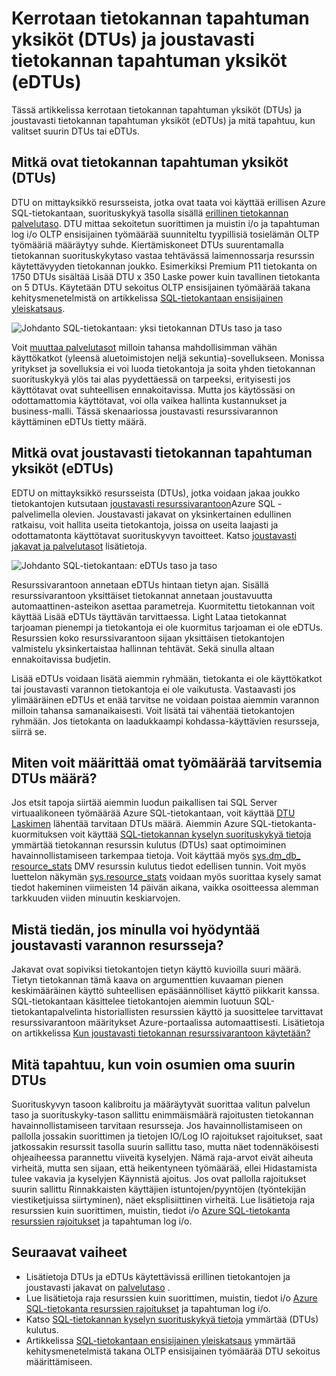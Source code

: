 <properties
    pageTitle="SQL-tietokantaan: Mikä DTU? | Microsoft Azure"
    description="Mitä Azure SQL-tietokannan tietoja tapahtuman yksikkö on."
    keywords="tietokanta-asetukset, tietokannan suorituskykyä"
    services="sql-database"
    documentationCenter=""
    authors="CarlRabeler"
    manager="jhubbard"
    editor="CarlRabeler"/>

<tags
    ms.service="sql-database"
    ms.devlang="na"
    ms.topic="get-started-article"
    ms.tgt_pltfrm="na"
    ms.workload="NA"
    ms.date="09/06/2016"
    ms.author="carlrab"/>

# <a name="explaining-database-transaction-units-dtus-and-elastic-database-transaction-units-edtus"></a>Kerrotaan tietokannan tapahtuman yksiköt (DTUs) ja joustavasti tietokannan tapahtuman yksiköt (eDTUs)

Tässä artikkelissa kerrotaan tietokannan tapahtuman yksiköt (DTUs) ja joustavasti tietokannan tapahtuman yksiköt (eDTUs) ja mitä tapahtuu, kun valitset suurin DTUs tai eDTUs.  

## <a name="what-are-database-transaction-units-dtus"></a>Mitkä ovat tietokannan tapahtuman yksiköt (DTUs)

DTU on mittayksikkö resursseista, jotka ovat taata voi käyttää erillisen Azure SQL-tietokantaan, suorituskykyä tasolla sisällä [erillinen tietokannan palvelutaso](sql-database-service-tiers.md#standalone-database-service-tiers-and-performance-levels). DTU mittaa sekoitetun suorittimen ja muistin i/o ja tapahtuman log i/o OLTP ensisijainen työmäärää suunniteltu tyypillisiä tosielämän OLTP työmääriä määräytyy suhde. Kiertämiskoneet DTUs suurentamalla tietokannan suorituskykytaso vastaa tehtävässä laimennossarja resurssin käytettävyyden tietokannan joukko. Esimerkiksi Premium P11 tietokanta on 1750 DTUs sisältää Lisää DTU x 350 Laske power kuin tavallinen tietokanta on 5 DTUs. Käytetään DTU sekoitus OLTP ensisijainen työmäärää takana kehitysmenetelmistä on artikkelissa [SQL-tietokantaan ensisijainen yleiskatsaus](sql-database-benchmark-overview.md).

![Johdanto SQL-tietokantaan: yksi tietokannan DTUs taso ja taso](./media/sql-database-what-is-a-dtu/single_db_dtus.png)

Voit [muuttaa palvelutasot](sql-database-scale-up.md) milloin tahansa mahdollisimman vähän käyttökatkot (yleensä aluetoimistojen neljä sekuntia)-sovellukseen. Monissa yritykset ja sovelluksia ei voi luoda tietokantoja ja soita yhden tietokannan suorituskykyä ylös tai alas pyydettäessä on tarpeeksi, erityisesti jos käyttötavat ovat suhteellisen ennakoitavissa. Mutta jos käytössäsi on odottamattomia käyttötavat, voi olla vaikea hallinta kustannukset ja business-malli. Tässä skenaariossa joustavasti resurssivarannon käyttäminen eDTUs tietty määrä.

## <a name="what-are-elastic-database-transaction-units-edtus"></a>Mitkä ovat joustavasti tietokannan tapahtuman yksiköt (eDTUs)

EDTU on mittayksikkö resursseista (DTUs), jotka voidaan jakaa joukko tietokantojen kutsutaan [joustavasti resurssivarantoon](sql-database-elastic-pool.png)Azure SQL - palvelimella olevien. Joustavasti jakavat on yksinkertainen edullinen ratkaisu, voit hallita useita tietokantoja, joissa on useita laajasti ja odottamatonta käyttötavat suorituskyvyn tavoitteet. Katso [joustavasti jakavat ja palvelutasot](sql-database-service-tiers.md#elastic-pool-service-tiers-and-performance-in-edtus) lisätietoja.

![Johdanto SQL-tietokantaan: eDTUs taso ja taso](./media/sql-database-what-is-a-dtu/sqldb_elastic_pools.png)

Resurssivarantoon annetaan eDTUs hintaan tietyn ajan. Sisällä resurssivarantoon yksittäiset tietokannat annetaan joustavuutta automaattinen-asteikon asettaa parametreja. Kuormitettu tietokannan voit käyttää Lisää eDTUs täyttävän tarvittaessa. Light Lataa tietokannat tarjoaman pienempi ja tietokantoja ei ole kuormitus tarjoaman ei ole eDTUs. Resurssien koko resurssivarantoon sijaan yksittäisen tietokantojen valmistelu yksinkertaistaa hallinnan tehtävät. Sekä sinulla altaan ennakoitavissa budjetin.

Lisää eDTUs voidaan lisätä aiemmin ryhmään, tietokanta ei ole käyttökatkot tai joustavasti varannon tietokantoja ei ole vaikutusta. Vastaavasti jos ylimääräinen eDTUs et enää tarvitse ne voidaan poistaa aiemmin varannon milloin tahansa samanaikaisesti. Voit lisätä tai vähentää tietokantojen ryhmään. Jos tietokanta on laadukkaampi kohdassa-käyttävien resursseja, siirrä se.

## <a name="how-can-i-determine-the-number-of-dtus-needed-by-my-workload"></a>Miten voit määrittää omat työmäärää tarvitsemia DTUs määrä?

Jos etsit tapoja siirtää aiemmin luodun paikallisen tai SQL Server virtuaalikoneen työmäärää Azure SQL-tietokantaan, voit käyttää [DTU Laskimen](http://dtucalculator.azurewebsites.net/) lähentää tarvitaan DTUs määrä. Aiemmin Azure SQL-tietokanta-kuormituksen voit käyttää [SQL-tietokannan kyselyn suorituskykyä tietoja](sql-database-query-performance.md) ymmärtää tietokannan resurssin kulutus (DTUs) saat optimoiminen havainnollistamiseen tarkempaa tietoja. Voit käyttää myös [sys.dm_db_ resource_stats](https://msdn.microsoft.com/library/dn800981.aspx) DMV resurssin kulutus tiedot edellisen tunnin. Voit myös luettelon näkymän [sys.resource_stats](http://msdn.microsoft.com/library/dn269979.aspx) voidaan myös suorittaa kysely samat tiedot hakeminen viimeisten 14 päivän aikana, vaikka osoitteessa alemman tarkkuuden viiden minuutin keskiarvojen.

## <a name="how-do-i-know-if-i-could-benefit-from-an-elastic-pool-of-resources"></a>Mistä tiedän, jos minulla voi hyödyntää joustavasti varannon resursseja?

Jakavat ovat sopiviksi tietokantojen tietyn käyttö kuvioilla suuri määrä. Tietyn tietokannan tämä kaava on argumenttien kuvaaman pienen keskimääräinen käyttö suhteellisen epäsäännölliset käyttö piikkarit kanssa. SQL-tietokantaan käsittelee tietokantojen aiemmin luotuun SQL-tietokantapalvelinta historiallisten resurssien käyttö ja suosittelee tarvittavat resurssivarantoon määritykset Azure-portaalissa automaattisesti. Lisätietoja on artikkelissa [Kun joustavasti tietokannan resurssivarantoon käytetään?](sql-database-elastic-pool-guidance.md)

## <a name="what-happens-when-i-hit-my-maximum-dtus"></a>Mitä tapahtuu, kun voin osumien oma suurin DTUs

Suorituskyvyn tasoon kalibroitu ja määräytyvät suorittaa valitun palvelun taso ja suorituskyky-tason sallittu enimmäismäärä rajoitusten tietokannan havainnollistamiseen tarvitaan resursseja. Jos havainnollistamiseen on pallolla jossakin suorittimen ja tietojen IO/Log IO rajoitukset rajoitukset, saat jatkossakin resurssit tasolla suurin sallittu taso, mutta näet todennäköisesti ohjeaiheessa parannettu viiveitä kyselyjen. Nämä raja-arvot eivät aiheuta virheitä, mutta sen sijaan, että heikentyneen työmäärää, ellei Hidastamista tulee vakavia ja kyselyjen Käynnistä ajoitus. Jos ovat pallolla rajoitukset suurin sallittu Rinnakkaisten käyttäjien istuntojen/pyyntöjen (työntekijän viestiketjuissa siirtyminen), näet eksplisiittinen virheitä. Lue lisätietoja raja resurssien kuin suorittimen, muistin, tiedot i/o [Azure SQL-tietokanta resurssien rajoitukset](sql-database-resource-limits.md) ja tapahtuman log i/o.

## <a name="next-steps"></a>Seuraavat vaiheet

- Lisätietoja DTUs ja eDTUs käytettävissä erillinen tietokantojen ja joustavasti jakavat on [palvelutaso](sql-database-service-tiers.md) .
- Lue lisätietoja raja resurssien kuin suorittimen, muistin, tiedot i/o [Azure SQL-tietokanta resurssien rajoitukset](sql-database-resource-limits.md) ja tapahtuman log i/o.
- Katso [SQL-tietokannan kyselyn suorituskykyä tietoja](sql-database-query-performance.md) ymmärtää (DTUs) kulutus.
- Artikkelissa [SQL-tietokantaan ensisijainen yleiskatsaus](sql-database-benchmark-overview.md) ymmärtää kehitysmenetelmistä takana OLTP ensisijainen työmäärää DTU sekoitus määrittämiseen.